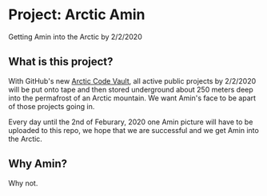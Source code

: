 # Project: Arctic Amin

Getting Amin into the Arctic by 2/2/2020

## What is this project?

With GitHub's new [Arctic Code Vault](https://www.youtube.com/watch?v=fzI9FNjXQ0o), all active public projects by 2/2/2020 will be put onto tape and then stored underground about 250 meters deep into the permafrost of an Arctic mountain.
We want Amin's face to be apart of those projects going in.

Every day until the 2nd of Feburary, 2020 one Amin picture will have to be uploaded to this repo, we hope that we are successful and we get Amin into the Arctic.

## Why Amin?

Why not.